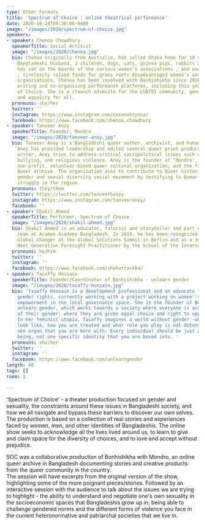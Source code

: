 ```yaml
---
type: Other Formats
title: 'Spectrum of Choice : online theatrical performance'
date: 2020-10-24T09:30:00-0400
image: "/images/2020/spectrum-of-choice.jpg"
speakers:
- speaker: Chenoa Chowdhury
  speakerTitle: Social Activist
  image: "/images/2020/chenoa.jpg"
  bio: Chenoa originally from Australia, has called Dhaka home for 10 years with her
    Bangladeshi husband, 3 children, dogs, cats, guinea pigs, rabbits and birds. She
    has sat on the boards of the various women’s associations , and over the years
    , tirelessly raised funds for grass roots disadvantaged women’s and children’s
    organisations. Chenoa has been involved with Bonhishikha since 2016, performing,
    writing and co-organising performance platforms, including this year's Spectrum
    of Choice. She is a staunch advocate for the LGBTQI community, gender equality
    and equality for all.
  pronouns: she/her
  twitter: ''
  instagram: https://www.instagram.com/coconuttynoa/
  facebook: https://www.facebook.com/chenoa.chowdhury
- speaker: Tanveer Anoy
  speakerTitle: Founder, Mondro
  image: "/images/2020/tanveer-anoy.jpg"
  bio: Tanveer Anoy is a Bangladeshi queer author, archivist, and human rights activist.
    Anoy has provided leadership and edited several queer print productions. As a
    writer, Anoy tries to address critical sociopolitical issues such as gender binary,
    bullying, and religious violence. Anoy is the founder of ‘Mondro', a Bangladeshi
    non-profit, volunteer-based queer cultural organization, and the first-largest
    Queer archive. The organization aims to contribute to Queer historical and ongoing
    gender and sexual diversity social movement by testifying to Queer existence and
    struggle in the region.
  pronouns: they/them
  twitter: https://twitter.com/tanveerhanoy
  instagram: https://www.instagram.com/tanveeranoy/
  facebook: ''
- speaker: Shakil Ahmed
  speakerTitle: Performer, Spectrum of Choice
  image: "/images/2020/shakil-ahmed.jpg"
  bio: Shakil Ahmed is an educator, futurist and storyteller and part of the leadership
    team at Acumen Academy Bangladesh. In 2019, he has been recognized as a Young
    Global Changer at the Global Solutions Summit in Berlin and as a Joseph Jaworksi
    Next Generation Foresight Practitioner by the School of the International Futures.
  pronouns: he/him
  twitter: ''
  instagram: ''
  facebook: https://www.facebook.com/shakattack84/
- speaker: Tasaffy Hossain
  speakerTitle: Founder/Coordinator of Bonhishikha - unlearn gender
  image: "/images/2020/tasaffy-hossain.jpg"
  bio: 'Tasaffy Hossain is a development professional and an advocate for human and
    gender rights, currently working with a project working on women''s political
    empowerment in the local governance space. She is the founder of Bonhishikha -
    unlearn gender, which works towards a society where everyone is accepted irrespective
    of their gender: where they are given equal choice and right to opportunities.
    In her feminist utopia, Tasaffy imagines a world without gender -where what you
    look like, how you are treated and what role you play is not determined by the
    sex organ that you are born with. Every individual should be just another human
    being, not one specific identity that you are boxed into. '
  pronouns: she/her
  twitter: ''
  instagram: ''
  facebook: https://www.facebook.com/unlearngender
length: 60 
tags: []
room: 1

---
```

‘Spectrum of Choice’ - a theater production focused on gender and sexuality, the constraints around these issues in Bangladeshi society, and how we all navigate and bypass these barriers to discover our own selves. The production is based on a collection of real stories and experiences faced by women, men, and other identities of Bangladeshis. The online show seeks to acknowledge all the lives lived around us, to learn to give and claim space for the diversity of choices, and to love and accept without prejudice.

SOC was a collaborative production of Bonhishikha with Mondro, an online queer archive in Bangladesh documenting stories and creative products from the queer community in the country.  
The session will have excerpts from the original version of the show, highlighting some of the more poignant pieces/stories. Followed by an interactive session with the audience to talk about the issues we are trying to highlight - the ability to understand and negotiate one's own sexuality in the socioeconomic spaces that Bangladeshis grow up in; being able to challenge gendered norms and the different forms of violence you face in the current heteronormative and patriarchal societies that we live in.